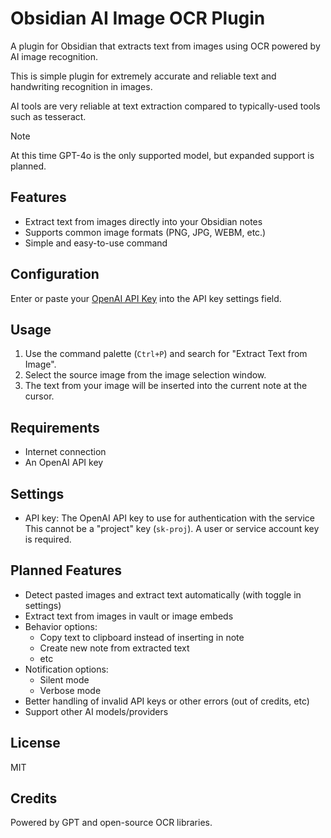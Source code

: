 <!--
 Copyright (c) 2025 Chris Laprade (chris@rootiest.com)

 This software is released under the MIT License.
 https://opensource.org/licenses/MIT
-->

# Obsidian AI Image OCR Plugin

A plugin for Obsidian that extracts text from images using OCR powered by AI image recognition.

This is simple plugin for extremely accurate and reliable text and handwriting recognition in images.

AI tools are very reliable at text extraction compared to typically-used tools such as tesseract.

> [!NOTE]
> At this time GPT-4o is the only supported model, but expanded support is planned.

## Features

- Extract text from images directly into your Obsidian notes
- Supports common image formats (PNG, JPG, WEBM, etc.)
- Simple and easy-to-use command

## Configuration

Enter or paste your [OpenAI API Key](https://platform.openai.com/api-keys) into the API key settings field.

## Usage

1. Use the command palette (`Ctrl+P`) and search for "Extract Text from Image".
2. Select the source image from the image selection window.
3. The text from your image will be inserted into the current note at the cursor.

## Requirements

- Internet connection
- An OpenAI API key

## Settings

- API key: The OpenAI API key to use for authentication with the service  
  This cannot be a "project" key (`sk-proj`). A user or service account key is required.

## Planned Features

- Detect pasted images and extract text automatically (with toggle in settings)
- Extract text from images in vault or image embeds
- Behavior options:
  - Copy text to clipboard instead of inserting in note
  - Create new note from extracted text
  - etc
- Notification options:
  - Silent mode
  - Verbose mode
- Better handling of invalid API keys or other errors (out of credits, etc)
- Support other AI models/providers

## License

MIT

## Credits

Powered by GPT and open-source OCR libraries.
